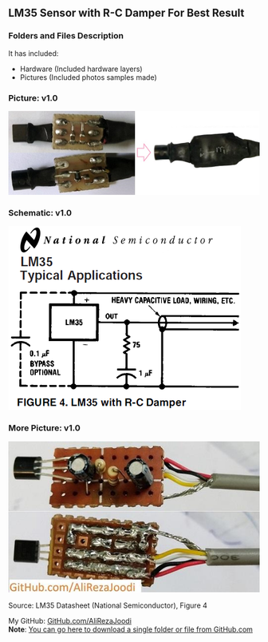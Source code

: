 ## LM35 Sensor with R-C Damper For Best Result

### Folders and Files Description
It has included:
- Hardware (Included hardware layers)
- Pictures (Included photos samples made)

### Picture: v1.0
![](Pictures/v1.0.jpg)

### Schematic: v1.0
![](Help1.png)

### More Picture: v1.0
![](Pictures/v1.x.jpg)

Source: LM35 Datasheet (National Semiconductor), Figure 4

My GitHub: [GitHub.com/AliRezaJoodi](https://github.com/AliRezaJoodi)  
**Note**: [You can go here to download a single folder or file from GitHub.com](https://minhaskamal.github.io/DownGit/#/home)

